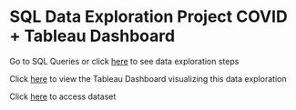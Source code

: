 # SQL Data Exploration Project COVID + Tableau Dashboard

Go to SQL Queries or click [here](https://github.com/shajan99/COVID-Data-Exploration-Project-SQL-Tableau/blob/main/SQL%20Queries) to see data exploration steps

Click [here](https://public.tableau.com/app/profile/shajan8707/viz/CovidDashboard_16666317333400/Dashboard1?publish=yes) to view the Tableau Dashboard visualizing this data exploration

Click [here](https://ourworldindata.org/covid-deaths) to access dataset
